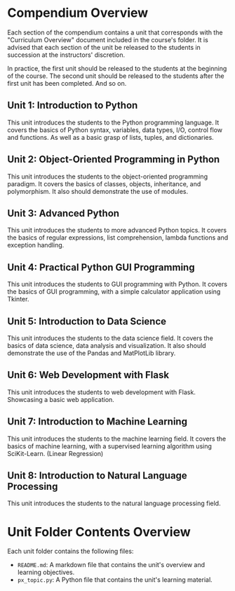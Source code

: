 # Compendium Overview
Each section of the compendium contains a unit that corresponds with the "Curriculum Overview" document included in the 
course's folder. It is advised that each section of the unit be released to the students in succession at the instructors' 
discretion. 


In practice, the first unit should be released to the students at the beginning of the course. The second unit should be
released to the students after the first unit has been completed. And so on.

## Unit 1: Introduction to Python
This unit introduces the students to the Python programming language. It covers the basics of Python syntax, variables, 
data types, I/O, control flow and functions. As well as a basic grasp of lists, tuples, and dictionaries.

## Unit 2: Object-Oriented Programming in Python
This unit introduces the students to the object-oriented programming paradigm. It covers the basics of classes, objects,
inheritance, and polymorphism. It also should demonstrate the use of modules.

## Unit 3: Advanced Python
This unit introduces the students to more advanced Python topics. It covers the basics of regular expressions, 
list comprehension, lambda functions and exception handling.

## Unit 4: Practical Python GUI Programming
This unit introduces the students to GUI programming with Python. It covers the basics of GUI programming, with a simple 
calculator application using Tkinter.

## Unit 5: Introduction to Data Science
This unit introduces the students to the data science field. It covers the basics of data science, data analysis and 
visualization. It also should demonstrate the use of the Pandas and MatPlotLib library.

## Unit 6: Web Development with Flask
This unit introduces the students to web development with Flask. Showcasing a basic web application.

## Unit 7: Introduction to Machine Learning
This unit introduces the students to the machine learning field. It covers the basics of machine learning, with a supervised 
learning algorithm using SciKit-Learn. (Linear Regression)

## Unit 8: Introduction to Natural Language Processing
This unit introduces the students to the natural language processing field.

# Unit Folder Contents Overview
Each unit folder contains the following files:
- `README.md`: A markdown file that contains the unit's overview and learning objectives.
- `px_topic.py`: A Python file that contains the unit's learning material.
